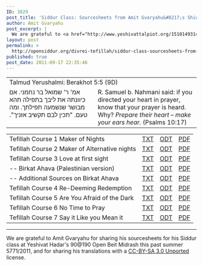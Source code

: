 ```yaml
---
ID: 3829
post_title: 'Siddur Class: Sourcesheets from Amit Gvaryahu&#8217;s Shiur on Tefillah'
author: Amit Gvaryahu
post_excerpt: |
  We are grateful to <a href="http://www.yeshivattalpiot.org/1510149314931514.html">Amit Gvaryahu</a> for sharing his sourcesheets for his Siddur class at Yeshivat Hadar's <a href="http://www.mechonhadar.org/90at190">90@190 Open Beit Midrash</a> this past summer 5771/2011, and for sharing his translations with a <a href="https://creativecommons.org/licenses/by-sa/3.0/">CC-BY-SA 3.0 Unported</a> license.
layout: post
permalink: >
  http://opensiddur.org/divrei-tefillah/siddur-class-sourcesheets-from-amit-gvaryahus-shiur-on-tefillah/
published: true
post_date: 2011-09-17 22:35:46
---
```

<table style="margin-left: auto;margin-right: auto;">
<tbody>
<tr><td colspan=2>Talmud Yerushalmi: Berakhot 5:5 (9D)</td></tr>
<tr>
<td style="vertical-align:top;" width="46%">
<div class="liturgy"><span lang="he">
אמ' ר' שמואל בר נחמני. אם כיוונתה את ליבך בתפילה תהא מבושר שנשמעה תפילתך.‏ 
ומה טעם. "תכין לבם תקשיב אזניך".‏
</span></div></td>
 
<td style="vertical-align:top;" width="53%"><div class="english">
R. Samuel b. Nahmani said: if you directed your heart in prayer, know that your prayer is heard.
Why? <em>Prepare their heart – make your ears hear.</em> (Psalms 10:17)
</td>
</tr>
</tbody></tbody></table>

<table style="margin-left: auto;margin-right: auto;">
<tbody>
<tr>
<td>Tefillah Course 1 Maker of Nights</td>
<td><a href="http://opensiddur.org/wp-content/uploads/2011/09/Tefillah-Course-1-Maker-of-Nights.txt">TXT</a></td>
<td><a href="http://opensiddur.org/wp-content/uploads/2011/09/Tefillah-Course-1-Maker-of-Nights.odt">ODT</a></td>
<td><a href="http://opensiddur.org/wp-content/uploads/2011/09/Tefillah-Course-1-Maker-of-Nights.pdf">PDF</a></td>
</tr>
<tr>
<td>Tefillah Course 2 Maker of Alternative nights</td>
<td><a href='http://opensiddur.org/wp-content/uploads/2011/09/Tefillah-Course-2-Maker-of-Alternative-nights.txt'>TXT</a></td>
<td><a href='http://opensiddur.org/wp-content/uploads/2011/09/Tefillah-Course-2-Maker-of-Alternative-nights.odt'>ODT</a></td>
<td><a href='http://opensiddur.org/wp-content/uploads/2011/09/Tefillah-Course-2-Maker-of-Alternative-nights.pdf'>PDF</a></td>
</tr>
<tr>
<td>Tefillah Course 3 Love at first sight</td>
<td><a href='http://opensiddur.org/wp-content/uploads/2011/09/Tefillah-Course-3-Love-at-first-sight.txt'>TXT</a></td>
<td><a href='http://opensiddur.org/wp-content/uploads/2011/09/Tefillah-Course-3-Love-at-first-sight.odt'>ODT</a></td>
<td><a href='http://opensiddur.org/wp-content/uploads/2011/09/Tefillah-Course-3-Love-at-first-sight.pdf'>PDF</a></td>
</tr>
<tr>
<td>-- Birkat Ahava (Palestinian version)</td>
<td><a href='http://opensiddur.org/wp-content/uploads/2011/09/Tefillah-Course-3-4-Palestinian-version-birkat-ahava.txt'>TXT</a></td>
<td><a href='http://opensiddur.org/wp-content/uploads/2011/09/Tefillah-Course-3-4-Palestinian-version-birkat-ahava.odt'>ODT</a></td>
<td><a href='http://opensiddur.org/wp-content/uploads/2011/09/Tefillah-Course-3-4-Palestinian-version-birkat-ahava.pdf'>PDF</a></td>
</tr>
<tr>
<td>-- Additional Sources on Birkat Ahava</td>
<td><a href='http://opensiddur.org/wp-content/uploads/2011/09/Tefillah-Course-3-5-Additional-Sources-on-Birkat-Ahava.txt'>TXT</a></td>
<td><a href='http://opensiddur.org/wp-content/uploads/2011/09/Tefillah-Course-3-5-Additional-Sources-on-Birkat-Ahava.odt'>ODT</a></td>
<td><a href='http://opensiddur.org/wp-content/uploads/2011/09/Tefillah-Course-3-5-Additional-Sources-on-Birkat-Ahava.pdf'>PDF</a></td>
</tr>
<tr>
<td>Tefillah Course 4 Re-Deeming Redemption</td>
<td><a href='http://opensiddur.org/wp-content/uploads/2011/09/Tefillah-Course-4-Re-Deeming-Redemption.txt'>TXT</a></td>
<td><a href='http://opensiddur.org/wp-content/uploads/2011/09/Tefillah-Course-4-Re-Deeming-Redemption.odt'>ODT</a></td>
<td><a href='http://opensiddur.org/wp-content/uploads/2011/09/Tefillah-Course-4-Re-Deeming-Redemption.pdf'>PDF</a></td>
</tr>
<tr>
<td>Tefillah Course 5 Are You Afraid of the Dark</td>
<td><a href='http://opensiddur.org/wp-content/uploads/2011/09/Tefillah-Course-5-Are-You-Afraid-of-the-Dark.txt'>TXT</a></td>
<td><a href='http://opensiddur.org/wp-content/uploads/2011/09/Tefillah-Course-5-Are-You-Afraid-of-the-Dark.odt'>ODT</a></td>
<td><a href='http://opensiddur.org/wp-content/uploads/2011/09/Tefillah-Course-5-Are-You-Afraid-of-the-Dark.pdf'>PDF</a></td>
</tr>
<tr>
<td>Tefillah Course 6 No Time to Pray</td>
<td><a href='http://opensiddur.org/wp-content/uploads/2011/09/Tefillah-Course-6-No-Time-to-Pray.txt'>TXT</a></td>
<td><a href='http://opensiddur.org/wp-content/uploads/2011/09/Tefillah-Course-6-No-Time-to-Pray.odt'>ODT</a></td>
<td><a href='http://opensiddur.org/wp-content/uploads/2011/09/Tefillah-Course-6-No-Time-to-Pray.pdf'>PDF</a></td>
</tr>
<tr>
<td>Tefillah Course 7 Say it Like you Mean it</td>
<td><a href='http://opensiddur.org/wp-content/uploads/2011/09/Tefillah-Course-7-Say-it-Like-you-Mean-it.txt'>TXT</a></td>
<td><a href='http://opensiddur.org/wp-content/uploads/2011/09/Tefillah-Course-7-Say-it-Like-you-Mean-it.odt'>ODT</a></td>
<td><a href='http://opensiddur.org/wp-content/uploads/2011/09/Tefillah-Course-7-Say-it-Like-you-Mean-it.pdf'>PDF</a></td>
</tr>
</tbody>
</tbody></tbody></table>

<hr />

We are grateful to Amit Gvaryahu for sharing his sourcesheets for his Siddur class at Yeshivat Hadar's 90@190 Open Beit Midrash this past summer 5771/2011, and for sharing his translations with a <a href="https://creativecommons.org/licenses/by-sa/3.0/">CC-BY-SA 3.0 Unported</a> license.